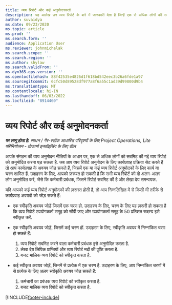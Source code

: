 ```yaml
---
title: व्यय रिपोर्ट और कई अनुमोदनकर्ता
description: यह आलेख उन व्यय रिपोर्ट के बारे में जानकारी देता है जिन्हें एक से अधिक लोगों की स्वीकृति की ज़रूरत होती है.
author: suvaidya
ms.date: 09/23/2020
ms.topic: article
ms.prod: ''
ms.search.form: ''
audience: Application User
ms.reviewer: johnmichalak
ms.search.scope: ''
ms.search.region: ''
ms.author: shylaw
ms.search.validFrom: ''
ms.dyn365.ops.version: ''
ms.openlocfilehash: 88f42535e4826d1f618bd542eec3b26a6fde1a97
ms.sourcegitcommit: 6cfc50d89528df977a8f6a55c1ad39d99800d9b4
ms.translationtype: MT
ms.contentlocale: hi-IN
ms.lasthandoff: 06/03/2022
ms.locfileid: "8914460"
---
```

# <a name="expense-reports-and-multiple-approvers"></a>व्यय रिपोर्ट और कई अनुमोदनकर्ता

_**पर लागू होता है:** साधन / गैर-स्टॉक आधारित परिदृश्यों के लिए Project Operations, Lite परिनियोजन - प्रोफार्मा इनवॉइसिंग के लिए डील_

आपके संगठन की व्यय अनुमोदन नीतियों के आधार पर, एक से अधिक लोगों को सबमिट की गई व्यय रिपोर्ट को अनुमोदित करना पड़ सकता है. जब आप व्यय रिपोर्ट अनुमोदन के लिए कार्यप्रवाह प्रक्रिया सेट करते हैं तो आप कार्यप्रवाह के अवयव जोड़ सकते हैं, जिसमें एक या कई व्यय रिपोर्ट अनुमोदकों के लिए कार्य या चरण शामिल हैं. उदाहरण के लिए, आपको ज़रूरत हो सकती है कि सभी व्यय रिपोर्ट को दो अलग-अलग लोग अनुमोदित करें, जैसे कि कर्मचारी प्रबंधक, जिसने रिपोर्ट सबमिट की है और लेखा देय समन्वयक.

यदि आपको कई व्यय रिपोर्ट अनुमोदकों की ज़रूरत होती है, तो आप निम्नलिखित में से किसी भी तरीके से कार्यप्रवाह अवयवों को जोड़ सकते हैं:

- एक स्वीकृति अवयव जोड़ें जिसमें एक चरण हो. उदाहरण के लिए, चरण के लिए यह ज़रूरी हो सकता है कि व्यय रिपोर्ट उपयोगकर्ता समूह को सौंपी जाए और उपयोगकर्ता समूह के 50 प्रतिशत सदस्य इसे स्वीकृत करें.
- एक स्वीकृति अवयव जोड़ें, जिसमें कई चरण हों. उदाहरण के लिए, स्वीकृति अवयव में निम्नांकित चरण हो सकते हैं:

    1. व्यय रिपोर्ट सबमिट करने वाला कर्मचारी प्रबंधक इसे अनुमोदित करता है.
    2. लेखा देय लिपिक प्राप्तियों और व्यय रिपोर्ट मदों की पुष्टि करता है.
    3. बजट मालिक व्यय रिपोर्ट को स्वीकृत करता है.

- कई स्वीकृत अवयव जोड़ें, जिनमें से प्रत्येक में एक चरण है. उदाहरण के लिए, आप निम्नांकित चरणों में से प्रत्येक के लिए अलग स्वीकृति अवयव जोड़ सकते हैं:

    1. कर्मचारी का प्रबंधक व्यय रिपोर्ट को स्वीकृत करता है.
    2. बजट मालिक व्यय रिपोर्ट को स्वीकृत करता है.


[!INCLUDE[footer-include](../includes/footer-banner.md)]